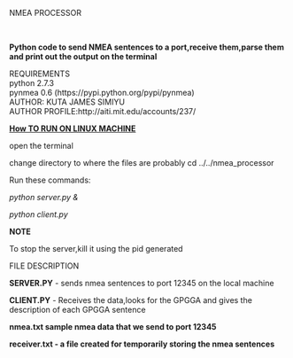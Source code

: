 <p>NMEA PROCESSOR</p><br>
<p><b>Python code to send NMEA sentences to a port,receive them,parse them and print out the output on the terminal</b></p> 
  REQUIREMENTS<br>
  python 2.7.3<br>
  pynmea 0.6 (https://pypi.python.org/pypi/pynmea)<br>
  AUTHOR: KUTA JAMES SIMIYU <br>
  AUTHOR PROFILE:http://aiti.mit.edu/accounts/237/<br>

  
<b><u>How TO RUN ON LINUX MACHINE</u></b>
<p>open the terminal<p> 
<p>change directory to where the files are probably cd ../../nmea_processor</p>
<p>Run these commands:</p>
 <p><i> python server.py &</i></p>
  <p><i>python client.py </i><p>
  
  <p><b>NOTE</b></p>
  <p>To stop the server,kill it using the pid generated</p>
  <p>FILE DESCRIPTION</p>
  
<p><b>SERVER.PY</b> - sends nmea sentences to port 12345 on the local machine</p>
<p><b>CLIENT.PY</b> - Receives the data,looks for the GPGGA and gives the description of each GPGGA sentence</p>
<p><b>nmea.txt sample nmea data that we send to port 12345
<p><b>receiver.txt</b> - a file created for temporarily storing the nmea sentences</p>
